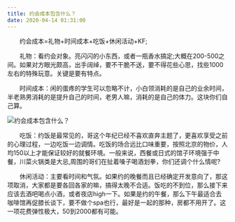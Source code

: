 ```yaml
---
title: 约会成本包含什么？
date: 2020-04-14 01:31:00
---
```




　　约会成本=礼物+时间成本+吃饭+休闲活动+KF;

　　礼物：看约会对象。亮闪闪的小东西，或者一瓶香水搞定;大概在200-500之间。如果对方眼光颇高，出手阔绰，要不干脆不送，要不得花些心思，找些1000左右的特殊玩意。关键是要有特点。

　　时间成本：闲的蛋疼的学生可以忽略不计，小白领消耗的是自己的业余时间，半老熟男消耗的是提升自己的时间，老男人嘛，消耗的是自己的体力。这块你们自己算。

![约会成本包含什么？](/img/22ad095b770c2b047de83cc7a4f6ea26.jpg)

　　吃饭：约饭是最常见的，哥这个年纪已经不喜欢直奔主题了，更喜欢享受之前的心理过程，一边吃饭一边调情。吃饭的场合远比口味重要，按照北京的物价，人均150以上才能保证较好的就餐环境。一般来说，西餐或日式的馆子环境强于中餐，川菜火锅类是大忌,周围的哥们在扯着嗓子喝酒划拳，你们还调个什么情呢?

　　休闲活动：主要看时间和气氛。如果约的晚餐而且已经确定开发意向了，那这项取消，大家都是要各回各家的嘛，搞得太晚不合适。饭吃的不到位，那么接下来应该去酒吧喝点小酒，或者夜店high一下。如果是约的午餐，那么下午最适合去咖啡馆再促膝长谈下，要不做个spa也行，最好是一起的那种，房都不用开了。这一项花费弹性极大，50到2000都有可能。